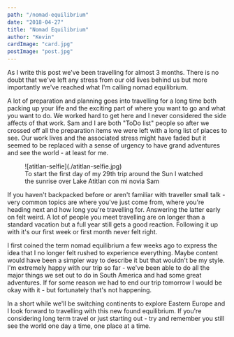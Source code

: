 ```yaml
---
path: "/nomad-equilibrium"
date: "2018-04-27"
title: "Nomad Equilibrium"
author: "Kevin"
cardImage: "card.jpg"
postImage: "post.jpg"
---
```


As I write this post we've been travelling for almost 3 months. There is no doubt that we've left any stress from our old lives behind us but more importantly we've reached what I'm calling nomad equilibrium.

A lot of preparation and planning goes into travelling for a long time both packing up your life and the exciting part of where you want to go and what you want to do. We worked hard to get here and I never considered the side affects of that work. Sam and I are both "ToDo list" people so after we crossed off all the preparation items we were left with a long list of places to see. Our work lives and the associated stress might have faded but it seemed to be replaced with a sense of urgency to have grand adventures and see the world - at least for me.

<figure>
  ![atitlan-selfie](./atitlan-selfie.jpg)
  <figcaption>
    To start the first day of my 29th trip around the Sun I watched the sunrise over Lake Atitlan con mi novia Sam
  </figcaption>
</figure>

If you haven't backpacked before or aren't familiar with traveller small talk - very common topics are where you've just come from, where you're heading next and how long you're travelling for. Answering the latter early on felt weird. A lot of people you meet travelling are on longer than a standard vacation but a full year still gets a good reaction. Following it up with it's our first week or first month never felt right.

I first coined the term nomad equilibrium a few weeks ago to express the idea that I no longer felt rushed to experience everything. Maybe content would have been a simpler way to describe it but that wouldn't be my style. I'm extremely happy with our trip so far - we've been able to do all the major things we set out to do in South America and had some great adventures. If for some reason we had to end our trip tomorrow I would be okay with it - but fortunately that's not happening.

In a short while we'll be switching continents to explore Eastern Europe and I look forward to travelling with this new found equilibrium. If you're considering long term travel or just starting out - try and remember you still see the world one day a time, one place at a time.

